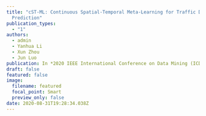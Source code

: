 ```yaml
---
title: "cST-ML: Continuous Spatial-Temporal Meta-Learning for Traffic Dynamics
  Prediction"
publication_types:
  - "1"
authors:
  - admin
  - Yanhua Li
  - Xun Zhou
  - Jun Luo
publication: In *2020 IEEE International Conference on Data Mining (ICDM)*
draft: false
featured: false
image:
  filename: featured
  focal_point: Smart
  preview_only: false
date: 2020-08-31T19:28:34.038Z
---
```

